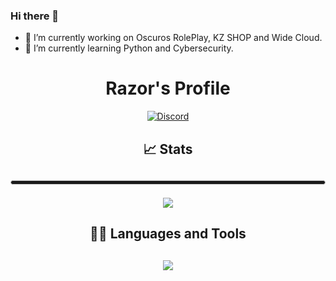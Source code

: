 ### Hi there 👋

<!--
**cfx-razor/cfx-razor** is a ✨ _special_ ✨ repository because its `README.md` (this file) appears on your GitHub profile.

Here are some ideas to get you started:
-->
- 🔭 I’m currently working on Oscuros RolePlay, KZ SHOP and Wide Cloud.
- 🌱 I’m currently learning Python and Cybersecurity.


<h1 align="center">Razor's Profile</h1>

<div align="center">




[![Discord](https://i.imgur.com/)](https://discordapp.com/users/860535299054501888)

<h2>📈 Stats<h2>

<hr style="height:5px; border: 1px solid #ccc; border-radius: 20px;">

![](https://github-readme-stats.vercel.app/api?username=cfx-razor&show_icons=true)


<h2>🧑‍💻 Languages and Tools<h2>


[![](https://github-readme-stats.vercel.app/api/top-langs/?username=cfx-razor&layout=compact)](https://github.com/anuraghazra/github-readme-stats)
